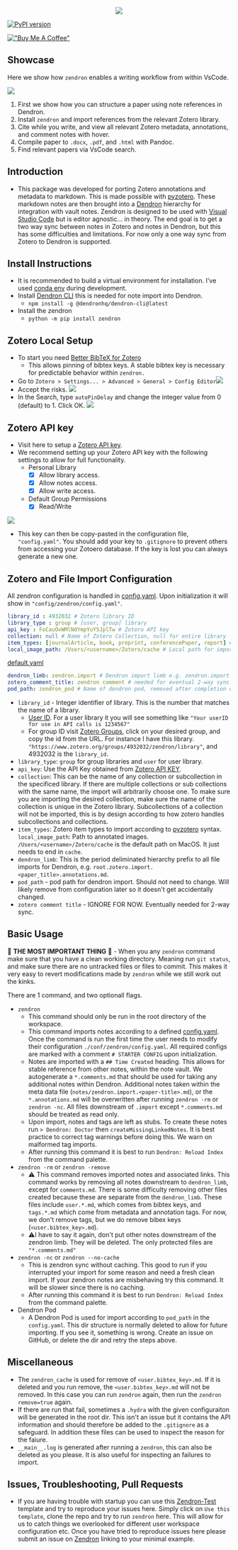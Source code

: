 <p align="center">
  <img src="https://github.com/Mjvolk3/Zendron/raw/main/notes/assets/drawio/logo.drawio.png" />
</p>

[![PyPI version](https://badge.fury.io/py/zendron.svg)](https://badge.fury.io/py/zendron)

[!["Buy Me A Coffee"](https://www.buymeacoffee.com/assets/img/custom_images/orange_img.png)](https://www.buymeacoffee.com/michaelvolk)

## Showcase

Here we show how `zendron` enables a writing workflow from within VsCode.

![](https://github.com/Mjvolk3/Zendron/raw/main/notes/assets/videos/gif/zendron-test_2.gif)

1. First we show how you can structure a paper using note references in Dendron.
2. Install `zendron` and import references from the relevant Zotero library.
3. Cite while you write, and view all relevant Zotero metadata, annotations, and comment notes with hover.
4. Compile paper to `.docx`, `.pdf`, and `.html` with Pandoc.
5. Find relevant papers via VsCode search.

## Introduction

- This package was developed for porting Zotero annotations and metadata to markdown. This is made possible with [pyzotero](https://pyzotero.readthedocs.io/en/latest/). These markdown notes are then brought into a [Dendron](https://www.dendron.so/) hierarchy for integration with vault notes. Zendron is designed to be used with [Visual Studio Code](https://code.visualstudio.com/) but is editor agnostic... in theory. The end goal is to get a two way sync between notes in Zotero and notes in Dendron, but this has some difficulties and limitations. For now only a one way sync from Zotero to Dendron is supported.

## Install Instructions

- It is recommended to build a virtual environment for installation. I've used  [conda env](https://conda.io/projects/conda/en/latest/user-guide/tasks/manage-environments.html) during development.
- Install [Dendron CLI](https://wiki.dendron.so/notes/RjBkTbGuKCXJNuE4dyV6G/) this is needed for note import into Dendron.
  - `npm install -g @dendronhq/dendron-cli@latest`
- Install the zendron
  - `python -m pip install zendron`

## Zotero Local Setup

- To start you need [Better BibTeX for Zotero](https://retorque.re/zotero-better-bibtex/installation/)
  - This allows pinning of bibtex keys. A stable bibtex key is necessary for predictable behavior within `zendron.`
- Go to `Zotero > Settings... > Advanced > General > Config Editor`![](https://github.com/Mjvolk3/Zendron/raw/main/notes/assets/images/zendron.citation-key.md.zotero-config-editor.png)
- Accept the risks.
![](https://github.com/Mjvolk3/Zendron/raw/main/notes/assets/images/zendron.citation-key.md.zotero-config-editor-accept-risks.png)
- In the Search, type `autoPinDelay` and change the integer value from 0 (default) to 1. Click OK.
![](https://github.com/Mjvolk3/Zendron/raw/main/notes/assets/images/zendron.citation-key.md.autoPinDelay-update.png)

## Zotero API key

- Visit here to setup a [Zotero API key](https://www.zotero.org/settings/keys).
- We recommend setting up your Zotero API key with the following settings to allow for full functionality.
  - Personal Library
    - [x] Allow library access.
    - [x] Allow notes access.
    - [x] Allow write access.
  - Default Group Permissions
    - [x] Read/Write

![](https://github.com/Mjvolk3/Zendron/raw/main/notes/assets/images/zotero.api-key.md.zotero-api-key.png)

- This key can then be copy-pasted in the configuration file, `"config.yaml"`. You should add your key to `.gitignore` to prevent others from accessing your Zotoero database. If the key is lost you can always generate a new one.

## Zotero and File Import Configuration

All zendron configuration is handled in [config.yaml](https://github.com/Mjvolk3/Zendron/blob/main/zendron/conf/zendron/config_template.yaml). Upon initialization it will show in `"config/zendron/config.yaml"`.

```yml
library_id : 4932032 # Zotero library ID
library_type : group # [user, group] library
api_key : FoCauOvWMlNdYmpYuY5JplTw # Zotero API key
collection: null # Name of Zotero Collection, null for entire library
item_types: [journalArticle, book, preprint, conferencePaper, report] # List of item types according to [pyzotero](https://pyzotero.readthedocs.io/en/latest/)
local_image_path: /Users/<username>/Zotero/cache # Local path for importing annotated images
```

[default.yaml](https://github.com/Mjvolk3/Zendron/blob/main/zendron/conf/zendron/config_template.yaml)

```yaml
dendron_limb: zendron.import # Dendron import limb e.g. zendron.import.paper-title.annotations.md. KEEPING here for now since hasn't been tested.
zotero_comment_title: zendron comment # needed for eventual 2-way sync. HERE for now.
pod_path: zendron_pod # Name of dendron pod, removed after completion of import. Key for non dendron user import. Not implemented yet.
```

- `library_id` - Integer identifier of library. This is the number that matches the name of a library.
  - [User ID](https://www.zotero.org/settings/keys). For a user library it you will see something like `"Your userID for use in API calls is 1234567"`
  - For group ID visit [Zotero Groups](https://www.zotero.org/groups/), click on your desired group, and copy the id from the URL. For instance I have this library. `"https://www.zotero.org/groups/4932032/zendron/library"`, and 4932032 is the `library_id`.
- `library_type`: `group` for group libraries and `user` for user library.
- `api_key`: Use the API Key obtained from [Zotero API KEY](README.md#zotero-api-key).
- `collection`: This can be the name of any collection or subcollection in the specificed library. If there are multiple collections or sub collections with the same name, the import will arbitrarily choose one. To make sure you are importing the desired collection, make sure the name of the collection is unique in the Zotero library. Subcollections of a collection will not be imported, this is by design according to how zotero handles subcollections and collections.
- `item_types`: Zotero item types to import according to [pyzotero](https://pyzotero.readthedocs.io/en/latest/) syntax.
`local_image_path`: Path to annotated images. `/Users/<username>/Zotero/cache` is the default path on MacOS. It just needs to end in `cache`.
- `dendron_limb`: This is the period deliminated hierarchy prefix to all file imports for Dendron, e.g. `root.zotero.import.<paper_title>.annotations.md`.
- `pod_path` - pod path for dendron import. Should not need to change. Will likely remove from configuration later so it doesn't get accidentally changed.
- `zotero comment title` - IGNORE FOR NOW. Eventually needed for 2-way sync.

## Basic Usage

🚨 **THE MOST IMPORTANT THING** 🚨 - When you any `zendron` command make sure that you have a clean working directory. Meaning run `git status`, and make sure there are no untracked files or files to commit. This makes it very easy to revert modifications made by `zendron` while we still work out the kinks.

There are 1 command, and two optionall flags.

- `zendron`
  - This command should only be run in the root directory of the workspace.
  - This command imports notes according to a defined [config.yaml](https://github.com/Mjvolk3/Zendron/raw/main/conf/config.yaml). Once the command is run the first time the user needs to modify their configuration `./conf/zendron/config.yaml`. All required configs are marked with a comment `# STARTER CONFIG` upon initialization.
  - Notes are imported with a `## Time Created` heading. This allows for stable reference from other notes, within the note vault. We autogenerate a `*.comments.md` that should be used for taking any additional notes within Dendron. Additional notes taken within the meta data file (`notes/zendron.import.<paper-title>.md`), or the `*.annotations.md` will be overwritten after running `zendron -rm` or `zendron -nc`. All files downstream of `.import` except `*.comments.md` should be treated as read only.
  - Upon import, notes and tags are left as stubs. To create these notes run `> Dendron: Doctor` then `createMissingLinkedNotes`. It is best practice to correct tag warnings before doing this. We warn on malformed tag imports.
  - After running this command it is best to run `Dendron: Reload Index` from the command palette.
- `zendron -rm` or `zendron -remove`
  - ⚠️ This command removes imported notes and associated links. This command works by removing all notes downstream to `dendron_limb`, except for `comments.md`. There is some difficulty removing other files created because these are separate from the `dendron_limb`. These files include `user.*.md`, which comes from bibtex keys, and `tags.*.md` which come from metadata and annotation tags. For now, we don't remove tags, but we do remove bibex keys (`<user.bibtex_key>.md`).
  - ⚠️I have to say it again, don't put other notes downstream of the zendron limb. They will be deleted. The only protected files are `"*.comments.md"`
- `zendron -nc` or `zendron --no-cache`
  - This is zendron sync without caching. This good to run if you interrupted your import for some reason and need a fresh clean import. If your zendron notes are misbehaving try this command. It will be slower since there is no caching.
  - After running this command it is best to run `Dendron: Reload Index` from the command palette.
- Dendron Pod
  - A Dendron Pod is used for import according to `pod_path` in the `config.yaml`. This dir structure is normally deleted to allow for future importing. If you see it, something is wrong. Create an issue on GitHub, or delete the dir and retry the steps above.

## Miscellaneous

- The `zendron_cache` is used for remove of `<user.bibtex_key>.md`. If it is deleted and you run remove, the `<user.bibtex_key>.md` will not be removed. In this case you can run `zendron` again, then run the `zendron remove=true` again.
- If there are run that fail, sometimes a `.hydra` with the given configuraiton will be generated in the root dir. This isn't an issue but it contains the API information and should therefore be added to the `.gitignore` as a safeguard. In addition these files can be used to inspect the reason for the faiure.
- `__main__.log` is generated after running a `zendron`, this can also be deleted as you please. It is also useful for inspecting an failures to import.

## Issues, Troubleshooting, Pull Requests

- If you are having trouble with startup you can use this [Zendron-Test](https://github.com/Mjvolk3/Zendron-Test) template and try to reproduce your issues here. Simply click on `Use this template`, clone the repo and try to run `zendron` here. This will allow for us to catch things we overlooked for different user workspace configuration etc. Once you have tried to reproduce issues here please submit an issue on [Zendron](https://github.com/Mjvolk3/Zendron) linking to your minimal example.
